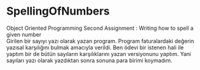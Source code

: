 # SpellingOfNumbers
Object Oriented Programming Second Assignment : Writing how to spell a given number <br/>
Girilen bir sayıyı yazı olarak yazan program. 
Program faturalardaki değerin yazısal karşılığını bulmak amacıyla verildi.
Ben ödevi bir istenen hali ile yaptım bir de bütün sayıların karşılıklarını yazan versiyonunu yaptım.
Yani sayıları yazı olarak yazdıktan sonra sonuna para birimi koymadım.
